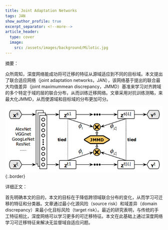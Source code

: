 ```yaml
---
title: Joint Adaptation Networks
tags: JAN
show_author_profile: true
excerpt_separator: <!--more-->
article_header:
  type: cover
  image:
    src: /assets/images/background/Milotic.jpg
---
```


摘要：

众所周知，深度网络能成功将可迁移的特征从源域适应到不同的目标域。本文提出了联合适应网络（joint adaptation networks，JAN），该网络基于提出的联合最大均值差异（joint maximummean discrepancy，JMMD）基准来学习对齐跨域的多个特定于域的层的联合分布，从而训练迁移网络。文章采用对抗训练测略，来最大化JMMD，从而使源域和目标域的分布更加可分。

![Image](/assets/images/papers/JAN.png){:.border}
<!--more-->

详细正文：

首先明确本文的目的，本文的目标在于降低跨领域联合分布的变化，从而学习可迁移的特征和分类器。文章通过最小化源风险（source risk）和域差异（domain discrepancy）来最小化目标风险（target risk）。最近的研究表明，与传统的手工特征相比，深度网络可以学习更多的可迁移特征。本文在此基础上通过深度网络学习可迁移特征来解决无监督域自适应问题。

